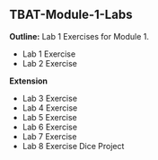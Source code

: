 ## TBAT-Module-1-Labs

**Outline:** Lab 1 Exercises for Module 1.

- Lab 1 Exercise
- Lab 2 Exercise

**Extension**

- Lab 3 Exercise
- Lab 4 Exercise
- Lab 5 Exercise
- Lab 6 Exercise
- Lab 7 Exercise
- Lab 8 Exercise Dice Project